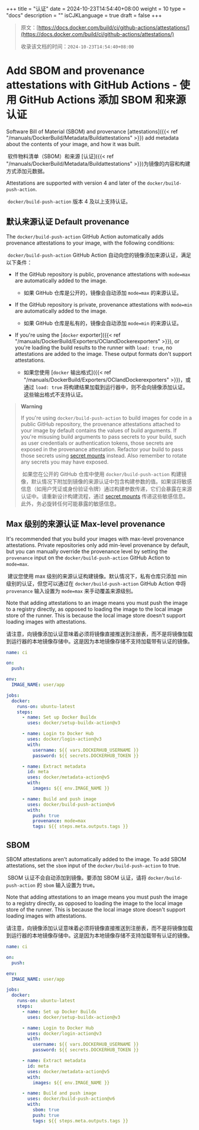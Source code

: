 +++
title = "认证"
date = 2024-10-23T14:54:40+08:00
weight = 10
type = "docs"
description = ""
isCJKLanguage = true
draft = false
+++

> 原文：[https://docs.docker.com/build/ci/github-actions/attestations/](https://docs.docker.com/build/ci/github-actions/attestations/)
>
> 收录该文档的时间：`2024-10-23T14:54:40+08:00`

# Add SBOM and provenance attestations with GitHub Actions - 使用 GitHub Actions 添加 SBOM 和来源认证

Software Bill of Material (SBOM) and provenance [attestations]({{< ref "/manuals/DockerBuild/Metadata/Buildattestations" >}}) add metadata about the contents of your image, and how it was built.

​	软件物料清单（SBOM）和来源 [认证]({{< ref "/manuals/DockerBuild/Metadata/Buildattestations" >}})为镜像的内容和构建方式添加元数据。

Attestations are supported with version 4 and later of the `docker/build-push-action`.

​	`docker/build-push-action` 版本 4 及以上支持认证。

## 默认来源认证 Default provenance

The `docker/build-push-action` GitHub Action automatically adds provenance attestations to your image, with the following conditions:

​	`docker/build-push-action` GitHub Action 自动向您的镜像添加来源认证，满足以下条件：

- If the GitHub repository is public, provenance attestations with `mode=max` are automatically added to the image.
  - 如果 GitHub 仓库是公开的，镜像会自动添加 `mode=max` 的来源认证。

- If the GitHub repository is private, provenance attestations with `mode=min` are automatically added to the image.

  - 如果 GitHub 仓库是私有的，镜像会自动添加 `mode=min` 的来源认证。

- If you're using the [`docker` exporter]({{< ref "/manuals/DockerBuild/Exporters/OCIandDockerexporters" >}}), or you're loading the build results to the runner with `load: true`, no attestations are added to the image. These output formats don't support attestations.

  - 如果您使用 [`docker` 输出格式]({{< ref "/manuals/DockerBuild/Exporters/OCIandDockerexporters" >}})，或通过 `load: true` 将构建结果加载到运行器中，则不会向镜像添加认证。这些输出格式不支持认证。

  

> **Warning**
>
> 
>
> If you're using `docker/build-push-action` to build images for code in a public GitHub repository, the provenance attestations attached to your image by default contains the values of build arguments. If you're misusing build arguments to pass secrets to your build, such as user credentials or authentication tokens, those secrets are exposed in the provenance attestation. Refactor your build to pass those secrets using [secret mounts](https://docs.docker.com/reference/cli/docker/buildx/build/#secret) instead. Also remember to rotate any secrets you may have exposed.
>
> ​	如果您在公开的 GitHub 仓库中使用 `docker/build-push-action` 构建镜像，默认情况下附加到镜像的来源认证中包含构建参数的值。如果误将敏感信息（如用户凭证或身份验证令牌）通过构建参数传递，它们会暴露在来源认证中。请重新设计构建流程，通过 [secret mounts](https://docs.docker.com/reference/cli/docker/buildx/build/#secret) 传递这些敏感信息。此外，务必旋转任何可能暴露的敏感信息。

## Max 级别的来源认证 Max-level provenance

It's recommended that you build your images with max-level provenance attestations. Private repositories only add min-level provenance by default, but you can manually override the provenance level by setting the `provenance` input on the `docker/build-push-action` GitHub Action to `mode=max`.

​	建议您使用 max 级别的来源认证构建镜像。默认情况下，私有仓库只添加 min 级别的认证，但您可以通过在 `docker/build-push-action` GitHub Action 中将 `provenance` 输入设置为 `mode=max` 来手动覆盖来源级别。

Note that adding attestations to an image means you must push the image to a registry directly, as opposed to loading the image to the local image store of the runner. This is because the local image store doesn't support loading images with attestations.

​	请注意，向镜像添加认证意味着必须将镜像直接推送到注册表，而不是将镜像加载到运行器的本地镜像存储中。这是因为本地镜像存储不支持加载带有认证的镜像。

```yaml
name: ci

on:
  push:

env:
  IMAGE_NAME: user/app

jobs:
  docker:
    runs-on: ubuntu-latest
    steps:
      - name: Set up Docker Buildx
        uses: docker/setup-buildx-action@v3

      - name: Login to Docker Hub
        uses: docker/login-action@v3
        with:
          username: ${{ vars.DOCKERHUB_USERNAME }}
          password: ${{ secrets.DOCKERHUB_TOKEN }}

      - name: Extract metadata
        id: meta
        uses: docker/metadata-action@v5
        with:
          images: ${{ env.IMAGE_NAME }}

      - name: Build and push image
        uses: docker/build-push-action@v6
        with:
          push: true
          provenance: mode=max
          tags: ${{ steps.meta.outputs.tags }}
```

## SBOM

SBOM attestations aren't automatically added to the image. To add SBOM attestations, set the `sbom` input of the `docker/build-push-action` to true.

​	SBOM 认证不会自动添加到镜像。要添加 SBOM 认证，请将 `docker/build-push-action` 的 `sbom` 输入设置为 true。

Note that adding attestations to an image means you must push the image to a registry directly, as opposed to loading the image to the local image store of the runner. This is because the local image store doesn't support loading images with attestations.

​	请注意，向镜像添加认证意味着必须将镜像直接推送到注册表，而不是将镜像加载到运行器的本地镜像存储中。这是因为本地镜像存储不支持加载带有认证的镜像。



```yaml
name: ci

on:
  push:

env:
  IMAGE_NAME: user/app

jobs:
  docker:
    runs-on: ubuntu-latest
    steps:
      - name: Set up Docker Buildx
        uses: docker/setup-buildx-action@v3

      - name: Login to Docker Hub
        uses: docker/login-action@v3
        with:
          username: ${{ vars.DOCKERHUB_USERNAME }}
          password: ${{ secrets.DOCKERHUB_TOKEN }}

      - name: Extract metadata
        id: meta
        uses: docker/metadata-action@v5
        with:
          images: ${{ env.IMAGE_NAME }}

      - name: Build and push image
        uses: docker/build-push-action@v6
        with:
          sbom: true
          push: true
          tags: ${{ steps.meta.outputs.tags }}
```

